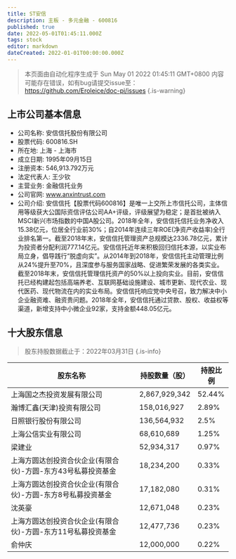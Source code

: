 ```yaml
---
title: ST安信
description: 主板 - 多元金融 - 600816
published: true
date: 2022-05-01T01:45:11.000Z
tags: stock
editor: markdown
dateCreated: 2022-01-01T00:00:00.000Z
---
```


> 本页面由自动化程序生成于 Sun May 01 2022 01:45:11 GMT+0800
> 内容可能存在错误，如有bug请提交issue至：https://github.com/Eroleice/doc-pi/issues
{.is-warning}

## 上市公司基本信息
- 公司名称: 安信信托股份有限公司
- 股票代码: 600816.SH
- 所在地: 上海 - 上海市
- 成立日期: 1995年09月15日
- 注册资本: 546,913.792万元
- 法定代表人: 王少钦
- 主营业务: 金融信托业务
- 公司官网: www.anxintrust.com
- 公司介绍: 安信信托【股票代码600816】是唯一上交所上市信托公司，主体信用等级获大公国际资信评估公司AA+评级，评级展望为稳定；是首批被纳入MSCI新兴市场指数的中国A股公司。2018年全年，安信信托信托业务净收入15.38亿元，位居全行业前30%；自2014年连续三年ROE(净资产收益率)全行业排名第一。截至2018年末，安信信托管理资产总规模达2336.78亿元，累计为投资者分配利润777.14亿元。安信信托近年来积极回归信托本源，以实业布局立身，倡导践行“脱虚向实”。从2014年到2018年，安信信托主动管理比例从24%提升至70%，且深度参与服务国家战略、促进繁荣发展的各类实业。截至2018年末，安信信托管理信托资产的50%以上投向实业。目前，安信信托已经构建起包括高端养老、互联网基础设施建设、城市更新、现代农业、现代医药、现代物流在内的实业布局。安信信托响应党中央号召，致力解决中小企业融资难、融资贵问题。2018年全年，安信信托通过贷款、股权、收益权等渠道，新增支持中小微企业92家，支持金额448.05亿元。


## 十大股东信息
> 股东持股数据截止于：2022年03月31日
{.is-info}

| 股东名称 | 持股数量（股） | 持股比例 |
| --- | --- | --- |
| 上海国之杰投资发展有限公司 | 2,867,929,342 | 52.44% |
| 瀚博汇鑫(天津)投资有限公司 | 158,016,927 | 2.89% |
| 日照银行股份有限公司 | 136,564,932 | 2.5% |
| 上海公信实业有限公司 | 68,610,689 | 1.25% |
| 梁建业 | 52,934,317 | 0.97% |
| 上海方圆达创投资合伙企业(有限合伙)-方圆-东方43号私募投资基金 | 18,234,200 | 0.33% |
| 上海方圆达创投资合伙企业(有限合伙)-方圆-东方8号私募投资基金 | 17,182,080 | 0.31% |
| 沈英豪 | 12,671,048 | 0.23% |
| 上海方圆达创投资合伙企业(有限合伙)-方圆-东方11号私募投资基金 | 12,477,736 | 0.23% |
| 俞仲庆 | 12,000,000 | 0.22% |




